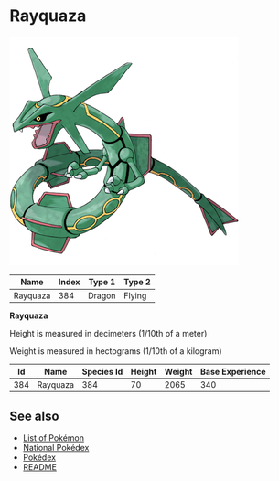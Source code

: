 # Rayquaza


![Rayquaza](images/384.png)

| **Name** | **Index** | **Type 1** | **Type 2** |
|----|----|----|----|
| Rayquaza | 384 | Dragon | Flying  |

**Rayquaza** 


Height is measured in decimeters (1/10th of a meter)

Weight is measured in hectograms (1/10th of a kilogram)

| **Id** | **Name** | **Species Id** | **Height** | **Weight** | **Base Experience** |
|--------|----------|----------------|------------|------------|---------------------|
| 384 | Rayquaza | 384 | 70 | 2065 | 340 |


## See also

- [List of Pokémon](../pokemon.md)
- [National Pokédex](../national_pokedex.md)
- [Pokédex](../pokedex.md)
- [README](../README.md)
